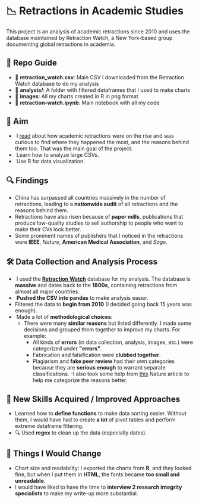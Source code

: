 # 📉 Retractions in Academic Studies

This project is an analysis of academic retractions since 2010 and uses the database maintained by Retraction Watch, a New York-based group documenting global retractions in academia.

## 📁 Repo Guide

- 📄 **retraction_watch.csv**: Main CSV I downloaded from the Retraction Watch database to do my analysis  
- 📂 **analysis/**: A folder with filtered dataframes that I used to make charts  
- 📄 **images**: All my charts created in R in png format
- 📝 **retraction-watch.ipynb**: Main notebook with all my code  


## 🎯 Aim

-  I [read](https://www.nature.com/articles/d41586-023-03974-8) about how academic retractions were on the rise and was curious to find where they happened the most, and the reasons behind them too. That was the main goal of the project.
-  Learn how to analyze large CSVs.
-  Use R for data visualization.

## 🔍 Findings

- China has surpassed all countries massively in the number of retractions, leading to a **nationwide audit** of all retractions and the reasons behind them.
- Retractions have also risen because of **paper mills**, publications that produce low-quality studies to sell authorship to people who want to make their CVs look better.
- Some prominent names of publishers that I noticed in the retractions were **IEEE**, *Nature*, **American Medical Association**, and *Sage*.

## 🛠️ Data Collection and Analysis Process

-  I used the [**Retraction Watch**](https://retractionwatch.com/) database for my analysis. The database is **massive** and dates back to the **1800s**, containing retractions from almost all major countries.
-  **Pushed the CSV into pandas** to make analysis easier.
- Filtered the data to **begin from 2010** (I decided going back 15 years was enough).
-  Made a lot of **methodological choices**:
  - There were many **similar reasons** but listed differently. I made some decisions and grouped them together to improve my charts. For example:
    - All kinds of **errors** (in data collection, analysis, images, etc.) were categorized under **"errors"**.
    - Fabrication and falsification were **clubbed together**.
    - Plagiarism and **fake peer review** had their own categories because they are **serious enough** to warrant separate classifications.
    -I also took some help from [this](https://www.nature.com/articles/d41586-023-03974-8) Nature article to help me categorize the reasons better.

## 🚀 New Skills Acquired / Improved Approaches

- Learned how to **define functions** to make data sorting easier. Without them, I would have had to create **a lot** of pivot tables and perform extreme dataframe filtering.
- 🔍 Used **regex** to clean up the data (especially dates).

## 🔄 Things I Would Change

- Chart size and readability: I exported the charts from **R**, and they looked fine, but when I put them in **HTML**, the fonts became **too small and unreadable**.
- I would have liked to have the time to **interview 2 research integrity specialists** to make my write-up more substantial.

